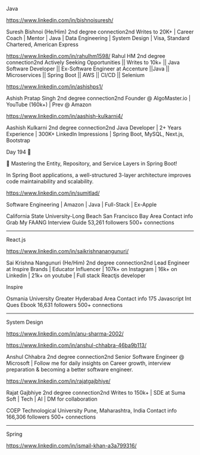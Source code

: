 

Java

https://www.linkedin.com/in/bishnoisuresh/

Suresh Bishnoi 
 (He/Him)  2nd degree connection2nd
Writes to 20K+ | Career Coach | Mentor | Java | Data Engineering | System Design | Visa, Standard Chartered, American Express


https://www.linkedin.com/in/rahulhm1598/
Rahul HM 
  2nd degree connection2nd
Actively Seeking Opportunities || Writes to 10k+ || Java Software Developer || Ex-Software Engineer at Accenture ||Java || Microservices || Spring Boot || AWS || CI/CD || Selenium

https://www.linkedin.com/in/ashishps1/

Ashish Pratap Singh 
  2nd degree connection2nd
Founder @ AlgoMaster.io | YouTube (160k+) | Prev @ Amazon


https://www.linkedin.com/in/aashish-kulkarni4/

Aashish Kulkarni 
  2nd degree connection2nd
Java Developer | 2+ Years Experience | 300K+ LinkedIn Impressions | Spring Boot, MySQL, Next.js, Bootstrap

Day 194 📅

🚀 Mastering the Entity, Repository, and Service Layers in Spring Boot!

In Spring Boot applications, a well-structured 3-layer architecture improves code maintainability and scalability.


https://www.linkedin.com/in/sumitlad/

Software Engineering | Amazon | Java | Full-Stack | Ex-Apple

California State University-Long Beach
San Francisco Bay Area  Contact info
Grab My FAANG Interview Guide 
53,261 followers 
500+ connections

*****************************

React.js

https://www.linkedin.com/in/saikrishnanangunuri/

Sai Krishna Nangunuri 
 (He/Him)  2nd degree connection2nd
Lead Engineer at Inspire Brands | Educator Influencer | 107k+ on Instagram | 16k+ on Linkedin | 21k+ on youtube | Full stack Reactjs developer

Inspire

Osmania University
Greater Hyderabad Area  Contact info
175 Javascript Int Ques Ebook 
16,631 followers 
500+ connections



***************************** 

System Design


https://www.linkedin.com/in/anu-sharma-2002/



https://www.linkedin.com/in/anshul-chhabra-46ba9b113/

Anshul Chhabra 
  2nd degree connection2nd
Senior Software Engineer @ Microsoft | Follow me for daily insights on Career growth, interview preparation & becoming a better software engineer.


https://www.linkedin.com/in/rajatgajbhiye/

Rajat Gajbhiye 
  2nd degree connection2nd
Writes to 150k+ | SDE at Suma Soft | Tech | AI | DM for collaboration

COEP Technological University
Pune, Maharashtra, India  Contact info
166,306 followers 
500+ connections

*****************

Spring

https://www.linkedin.com/in/ismail-khan-a3a799316/

